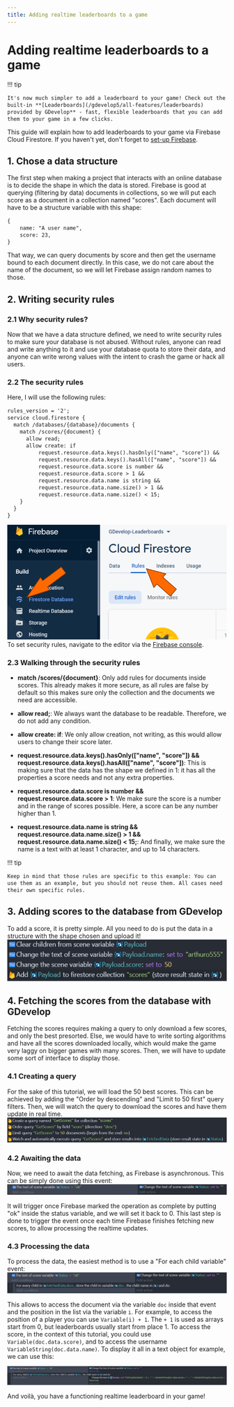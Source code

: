 ```yaml
---
title: Adding realtime leaderboards to a game
---
```

# Adding realtime leaderboards to a game

!!! tip

    It's now much simpler to add a leaderboard to your game! Check out the built-in **[Leaderboards](/gdevelop5/all-features/leaderboards) provided by GDevelop** - fast, flexible leaderboards that you can add them to your game in a few clicks.

This guide will explain how to add leaderboards to your game via Firebase Cloud Firestore. If you haven't yet, don't forget to [set-up Firebase](/gdevelop5/all-features/firebase/quickstart).

## 1. Chose a data structure

The first step when making a project that interacts with an online database is to decide the shape in which the data is stored. Firebase is good at querying (filtering by data) documents in collections, so we will put each score as a document in a collection named "scores". Each document will have to be a structure variable with this shape:
```
{
    name: "A user name",
    score: 23,
}
```
That way, we can query documents by score and then get the username bound to each document directly. In this case, we do not care about the name of the document, so we will let Firebase assign random names to those.

## 2. Writing security rules

### 2.1 Why security rules?

Now that we have a data structure defined, we need to write security rules to make sure your database is not abused. Without rules, anyone can read and write anything to it and use your database quota to store their data, and anyone can write wrong values with the intent to crash the game or hack all users.

### 2.2 The security rules

Here, I will use the following rules:
```
rules_version = '2';
service cloud.firestore {
  match /databases/{database}/documents {
    match /scores/{document} {
      allow read;
      allow create: if
      	  request.resource.data.keys().hasOnly(["name", "score"]) &&
          request.resource.data.keys().hasAll(["name", "score"]) &&
          request.resource.data.score is number &&
          request.resource.data.score > 1 &&
          request.resource.data.name is string &&
          request.resource.data.name.size() > 1 &&
          request.resource.data.name.size() < 15;
    }
  }
}
```
![](leaderboards-1.png)
To set security rules, navigate to the editor via the [Firebase console](https://console.firebase.google.com/).


### 2.3 Walking through the security rules

  *  **match /scores/{document}**: Only add rules for documents inside scores. This already makes it more secure, as all rules are false by default so this makes sure only the collection and the documents we need are accessible.

  * **allow read;**: We always want the database to be readable. Therefore, we do not add any condition.

  * **allow create: if**: We only allow creation, not writing, as this would allow users to change their score later.

  * **request.resource.data.keys().hasOnly(["name", "score"]) && request.resource.data.keys().hasAll(["name", "score"])**: This is making sure that the data has the shape we defined in 1: it has all the properties a score needs and not any extra properties.

  * **request.resource.data.score is number && request.resource.data.score > 1**: We make sure the score is a number and in the range of scores possible. Here, a score can be any number higher than 1.

  * **request.resource.data.name is string && request.resource.data.name.size() > 1 && request.resource.data.name.size() < 15;**: And finally, we make sure the name is a text with at least 1 character, and up to 14 characters.

!!! tip

    Keep in mind that those rules are specific to this example: You can use them as an example, but you should not reuse them. All cases need their own specific rules.

## 3. Adding scores to the database from GDevelop

To add a score, it is pretty simple. All you need to do is put the data in a structure with the shape chosen and upload it!
![](pasted/20210530-213318.png)

## 4. Fetching the scores from the database with GDevelop

Fetching the scores requires making a query to only download a few scores, and only the best presorted. Else, we would have to write sorting algorithms and have all the scores downloaded locally, which would make the game very laggy on bigger games with many scores. Then, we will have to update some sort of interface to display those.

### 4.1 Creating a query

For the sake of this tutorial, we will load the 50 best scores. This can be achieved by adding the "Order by descending" and "Limit to 50 first" query filters. Then, we will watch the query to download the scores and have them update in real time.
![](pasted/20210530-213842.png)

### 4.2 Awaiting the data

Now, we need to await the data fetching, as Firebase is asynchronous. This can be simply done using this event:
![](pasted/20210530-214148.png)

It will trigger once Firebase marked the operation as complete by putting "ok" inside the status variable, and we will set it back to 0. This last step is done to trigger the event once each time Firebase finishes fetching new scores, to allow processing the realtime updates.

### 4.3 Processing the data

To process the data, the easiest method is to use a "For each child variable" event:
![](pasted/20210530-214520.png)

This allows to access the document via the variable `doc` inside that event and the position in the list via the variable `i`. For example, to access the position of a player you can use `Variable(i) + 1`. The `+ 1` is used as arrays start from 0, but leaderboards usually start from place 1. To access the score, in the context of this tutorial, you could use `Variable(doc.data.score)`, and to access the username `VariableString(doc.data.name)`. To display it all in a text object for example, we can use this:

![](pasted/20210530-215054.png)



And voilà, you have a functioning realtime leaderboard in your game!